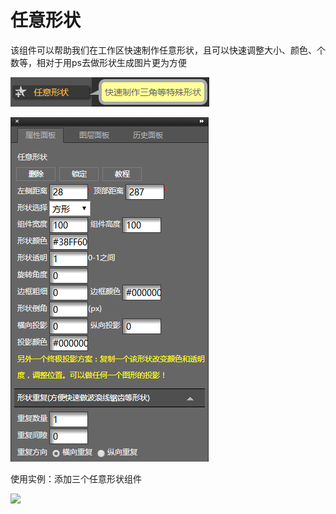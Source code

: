 # 任意形状

该组件可以帮助我们在工作区快速制作任意形状，且可以快速调整大小、颜色、个数等，相对于用ps去做形状生成图片更为方便

![](/assets/petyort.png)

![](/assets/od4frt.png)

使用实例：添加三个任意形状组件

![](http://img13.360buyimg.com/cms/jfs/t18115/255/259340797/1803096/f4b9df10/5a6698a6N2bb88b51.gif)

